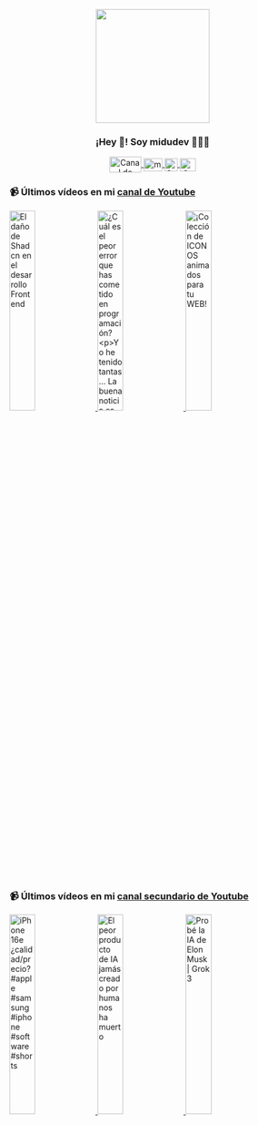 <p align="center" width="300">
   <img align="center" width="200" src="https://user-images.githubusercontent.com/1561955/106762302-fda9de00-6635-11eb-99be-3ef744e60c0e.png" />
   <h3 align="center">¡Hey 👋! Soy midudev 👨🏻‍💻</h3>
</p>

<p align="center">
   <a href="https://twitch.tv/midudev" target="blank">
    <img align="center" src="https://upload.wikimedia.org/wikipedia/commons/c/ce/Twitch_logo_2019.svg" alt="Canal de Twitch de midudev" height="28px" width="56px" />
  </a>
  <span style="width: 8px;"> </span>
   <a href="https://youtube.com/midudev" target="blank">
    <img align="center" src="https://upload.wikimedia.org/wikipedia/commons/0/09/YouTube_full-color_icon_%282017%29.svg" alt="midudev" height="23px" width="33px" />
  </a>
  <span style="width: 8px;"> </span>
  <a href="https://instagram.com/midu.dev" target="blank">
    <img align="center" src="https://upload.wikimedia.org/wikipedia/commons/e/e7/Instagram_logo_2016.svg" alt="Canal de Instagram de midu.dev" height="23px" width="23px" />
  </a>
  <span style="width: 8px;"> </span>
  <a href="https://twitter.com/midudev" target="blank">
    <img align="center" src="https://upload.wikimedia.org/wikipedia/commons/thumb/6/6f/Logo_of_Twitter.svg/2491px-Logo_of_Twitter.svg.png" alt="Canal de Twitter de midudev" height="23px" width="28px" />
  </a>
</p>

### 📹 Últimos vídeos en mi [canal de Youtube](https://youtube.com/midudev?sub_confirmation=1)

<a href='https://youtu.be/_7DF9j1E2co' target='_blank'>
  <img width='30%' src='https://img.youtube.com/vi/_7DF9j1E2co/mqdefault.jpg' alt='El daño de Shadcn en el desarrollo Frontend' />
</a>
<a href='https://youtu.be/brNbwyVd_wM' target='_blank'>
  <img width='30%' src='https://img.youtube.com/vi/brNbwyVd_wM/mqdefault.jpg' alt='¿Cuál es el peor error que has cometido en programación?

Yo he tenido tantas... La buena noticia es' />
</a>
<a href='https://youtu.be/6rcrRckkdWA' target='_blank'>
  <img width='30%' src='https://img.youtube.com/vi/6rcrRckkdWA/mqdefault.jpg' alt='¡Colección de ICONOS animados para tu WEB!' />
</a>

### 📹 Últimos vídeos en mi [canal secundario de Youtube](https://youtube.com/midulive?sub_confirmation=1)

<a href='https://youtu.be/qI_j3_ztqk0' target='_blank'>
  <img width='30%' src='https://img.youtube.com/vi/qI_j3_ztqk0/mqdefault.jpg' alt='iPhone 16e ¿calidad/precio? #apple #samsung #iphone #software #shorts' />
</a>
<a href='https://youtu.be/j7jJG09ssuY' target='_blank'>
  <img width='30%' src='https://img.youtube.com/vi/j7jJG09ssuY/mqdefault.jpg' alt='El peor producto de IA jamás creado por humanos ha muerto' />
</a>
<a href='https://youtu.be/MrVpDx3aN-k' target='_blank'>
  <img width='30%' src='https://img.youtube.com/vi/MrVpDx3aN-k/mqdefault.jpg' alt='Probé la IA de Elon Musk | Grok 3' />
</a>